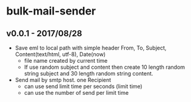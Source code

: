 # bulk-mail-sender
## v0.0.1 - 2017/08/28
- Save eml to local path with simple header From, To, Subject, Content(text/html, utf-8), Date(now)
  - file name created by current time
  - If use random subject and content then create 10 length random string subject and 30 length random string content.
- Send mail by smtp host. one Recipient
  - can use send limit time per seconds (limit time)
  - can use the number of send per limit time
